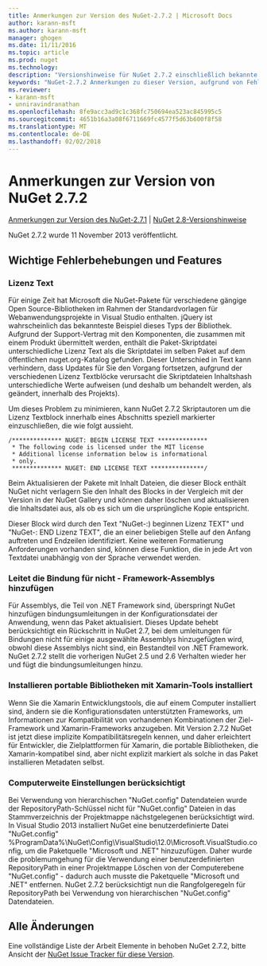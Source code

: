 ```yaml
---
title: Anmerkungen zur Version des NuGet-2.7.2 | Microsoft Docs
author: karann-msft
ms.author: karann-msft
manager: ghogen
ms.date: 11/11/2016
ms.topic: article
ms.prod: nuget
ms.technology: 
description: "Versionshinweise für NuGet 2.7.2 einschließlich bekannte Probleme, Fehlerbehebungen, Funktionen und Archivierung von dcrs Design."
keywords: "NuGet-2.7.2 Anmerkungen zu dieser Version, aufgrund von Fehlerbehebungen, bekannte Probleme, zusätzliche Funktionen, Archivierung von dcrs Design"
ms.reviewer:
- karann-msft
- unniravindranathan
ms.openlocfilehash: 8fe9acc3ad9c1c368fc750694ea523ac845995c5
ms.sourcegitcommit: 4651b16a3a08f6711669fc4577f5d63b600f8f58
ms.translationtype: MT
ms.contentlocale: de-DE
ms.lasthandoff: 02/02/2018
---
```

# <a name="nuget-272-release-notes"></a>Anmerkungen zur Version von NuGet 2.7.2

[Anmerkungen zur Version des NuGet-2.7.1](../release-notes/nuget-2.7.1.md) | [NuGet 2.8-Versionshinweise](../release-notes/nuget-2.8.md)

NuGet 2.7.2 wurde 11 November 2013 veröffentlicht.

## <a name="noteworthy-bug-fixes-and-features"></a>Wichtige Fehlerbehebungen und Features

### <a name="license-text"></a>Lizenz Text
Für einige Zeit hat Microsoft die NuGet-Pakete für verschiedene gängige Open Source-Bibliotheken im Rahmen der Standardvorlagen für Webanwendungsprojekte in Visual Studio enthalten. jQuery ist wahrscheinlich das bekannteste Beispiel dieses Typs der Bibliothek. Aufgrund der Support-Vertrag mit den Komponenten, die zusammen mit einem Produkt übermittelt werden, enthält die Paket-Skriptdatei unterschiedliche Lizenz Text als die Skriptdatei im selben Paket auf dem öffentlichen nuget.org-Katalog gefunden. Dieser Unterschied in Text kann verhindern, dass Updates für Sie den Vorgang fortsetzen, aufgrund der verschiedenen Lizenz Textblöcke verursacht die Skriptdateien Inhaltshash unterschiedliche Werte aufweisen (und deshalb um behandelt werden, als geändert, innerhalb des Projekts).

Um dieses Problem zu minimieren, kann NuGet 2.7.2 Skriptautoren um die Lizenz Textblock innerhalb eines Abschnitts speziell markierter einzuschließen, die wie folgt aussieht.

    /************** NUGET: BEGIN LICENSE TEXT **************
     * The following code is licensed under the MIT license
     * Additional license information below is informational
     * only.
     ************** NUGET: END LICENSE TEXT ***************/

Beim Aktualisieren der Pakete mit Inhalt Dateien, die dieser Block enthält NuGet nicht verlagern Sie den Inhalt des Blocks in der Vergleich mit der Version in der NuGet Gallery und können daher löschen und aktualisieren die Inhaltsdatei aus, als ob es sich um die ursprüngliche Kopie entspricht.

Dieser Block wird durch den Text "NuGet-:) beginnen Lizenz TEXT" und "NuGet-: END Lizenz TEXT", die an einer beliebigen Stelle auf den Anfang auftreten und Endzeilen identifiziert.  Keine weiteren Formatierung Anforderungen vorhanden sind, können diese Funktion, die in jede Art von Textdatei unabhängig von der Sprache verwendet werden.

### <a name="add-binding-redirects-for-non-framework-assemblies"></a>Leitet die Bindung für nicht - Framework-Assemblys hinzufügen
Für Assemblys, die Teil von .NET Framework sind, überspringt NuGet hinzufügen bindungsumleitungen in der Konfigurationsdatei der Anwendung, wenn das Paket aktualisiert. Dieses Update behebt berücksichtigt ein Rückschritt in NuGet 2.7, bei dem umleitungen für Bindungen nicht für einige ausgewählte Assemblys hinzugefügten wird, obwohl diese Assemblys nicht sind, ein Bestandteil von .NET Framework. NuGet 2.7.2 stellt die vorherigen NuGet 2.5 und 2.6 Verhalten wieder her und fügt die bindungsumleitungen hinzu.

### <a name="installing-portable-libraries-with-xamarin-tools-installed"></a>Installieren portable Bibliotheken mit Xamarin-Tools installiert
Wenn Sie die Xamarin Entwicklungstools, die auf einem Computer installiert sind, ändern sie die Konfigurationsdaten unterstützten Frameworks, um Informationen zur Kompatibilität von vorhandenen Kombinationen der Ziel-Framework und Xamarin-Frameworks anzugeben. Mit Version 2.7.2 NuGet ist jetzt diese implizite Kompatibilitätsregeln kennen, und daher erleichtert für Entwickler, die Zielplattformen für Xamarin, die portable Bibliotheken, die Xamarin-kompatibel sind, aber nicht explizit markiert als solche in das Paket installieren Metadaten selbst.

### <a name="machine-wide-configuration-settings-honored"></a>Computerweite Einstellungen berücksichtigt
Bei Verwendung von hierarchischen "NuGet.config" Datendateien wurde der RepositoryPath-Schlüssel nicht für "NuGet.config" Dateien in das Stammverzeichnis der Projektmappe nächstgelegenen berücksichtigt wird. In Visual Studio 2013 installiert NuGet eine benutzerdefinierte Datei "NuGet.config" %ProgramData%\NuGet\Config\VisualStudio\12.0\Microsoft.VisualStudio.config, um die Paketquelle "Microsoft und .NET" hinzuzufügen. Daher wurde die problemumgehung für die Verwendung einer benutzerdefinierten RepositoryPath in einer Projektmappe Löschen von der Computerebene "NuGet.config" - dadurch auch musste die Paketquelle "Microsoft und .NET" entfernen. NuGet 2.7.2 berücksichtigt nun die Rangfolgeregeln für RepositoryPath bei Verwendung von hierarchischen "NuGet.config" Datendateien.

## <a name="all-changes"></a>Alle Änderungen
Eine vollständige Liste der Arbeit Elemente in behoben NuGet 2.7.2, bitte Ansicht der [NuGet Issue Tracker für diese Version](https://nuget.codeplex.com/workitem/list/advanced?keyword=&status=All&type=All&priority=All&release=NuGet%202.7.2&assignedTo=All&component=All&sortField=LastUpdatedDate&sortDirection=Descending&page=0&reasonClosed=Fixed).
